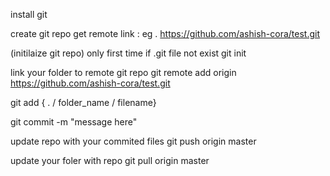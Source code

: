 install git

create git repo
get remote link : eg . https://github.com/ashish-cora/test.git

(initilaize git repo) only first time if .git file not exist
git init 

link your folder to remote git repo
git remote add origin https://github.com/ashish-cora/test.git 


git add { . / folder_name / filename} 

git commit -m "message here"

update repo with your commited files
git push origin master

update your foler with repo
git pull origin master
